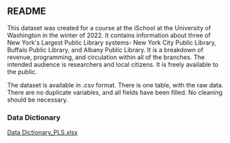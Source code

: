 ## README

This dataset was created for a course at the iSchool at the University of Washington in the winter of 2022. It contains information about three of New York's Largest Public Library systems- New York City Public Library, Buffalo Public Library, and Albany Public Library. It is a breakdown of revenue, programming, and circulation within all of the branches. The intended audience is researchers and local citizens. It is freely available to the public.

The dataset is available in .csv format. There is one table,  with the raw data. There are no duplicate variables, and all fields have been filled. No cleaning should be necessary.

### Data Dictionary 

[Data Dictionary_PLS.xlsx](https://github.com/MadKahl/NY_Public_Lib/files/8191408/Data.Dictionary_PLS.xlsx)


